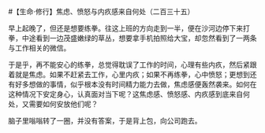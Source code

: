 #【生命⋅修行】焦虑、愤怒与内疚感来自何处（二百三十五）

早上起晚了，但还是想要练拳。往这上班的方向走到一半，便在沙河边停下来打拳，中途看到一边茂盛嫩绿的草丛，想要拿手机拍照给大宝，却忽然看到了一两条与工作相关的微信。

于是乎，再不能安心的练拳，总觉得耽误了工作的时间，心理有些内疚，然后紧跟着就是焦虑。如果不赶紧去工作，心里内疚；如果不再练拳，心中愤怒；更想到还有好多想做的事情，似乎根本没有时间精力能力去做，焦虑感便轰然袭来。如何在这种情况下安定身心，认真面对当下呢？这焦虑感、愤怒感、内疚感到底来自何处，又需要如何安放他们呢？

脑子里嗡嗡转了一圈，并没有答案，于是背上包，向公司跑去。